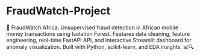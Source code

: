# FraudWatch-Project
🚀 FraudWatch Africa: Unsupervised fraud detection in African mobile money transactions using Isolation Forest. Features data cleaning, feature engineering, real-time FastAPI API, and interactive Streamlit dashboard for anomaly visualization. Built with Python, scikit-learn, and EDA insights. 📊🔍
